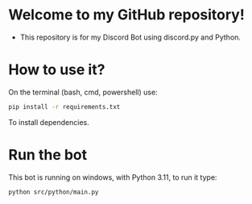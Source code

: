 # Welcome to my GitHub repository!
- This repository is for my Discord Bot using discord.py and Python.
# How to use it?
On the terminal (bash, cmd, powershell) use:
```bash
pip install -r requirements.txt
```
To install dependencies.
# Run the bot
This bot is running on windows, with Python 3.11, to run it type:
```bash
python src/python/main.py
```

